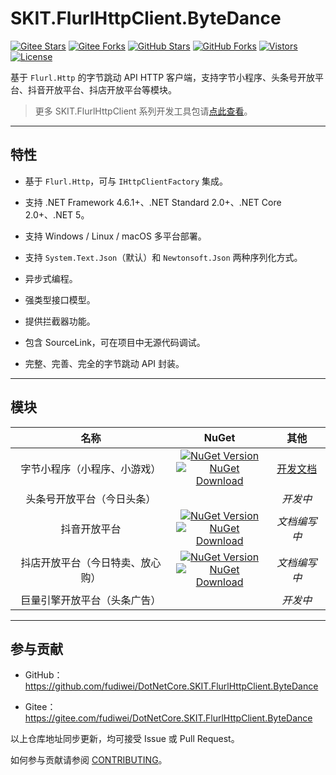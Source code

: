 ﻿# SKIT.FlurlHttpClient.ByteDance

[![Gitee Stars](https://gitee.com/fudiwei/DotNetCore.SKIT.FlurlHttpClient.ByteDance/badge/star.svg)](https://gitee.com/fudiwei/DotNetCore.SKIT.FlurlHttpClient.ByteDance)
[![Gitee Forks](https://gitee.com/fudiwei/DotNetCore.SKIT.FlurlHttpClient.ByteDance/badge/fork.svg)](https://gitee.com/fudiwei/DotNetCore.SKIT.FlurlHttpClient.ByteDance)
[![GitHub Stars](https://img.shields.io/github/stars/fudiwei/DotNetCore.SKIT.FlurlHttpClient.ByteDance?logo=github)](https://github.com/fudiwei/DotNetCore.SKIT.FlurlHttpClient.ByteDance)
[![GitHub Forks](https://img.shields.io/github/forks/fudiwei/DotNetCore.SKIT.FlurlHttpClient.ByteDance?logo=github)](https://github.com/fudiwei/DotNetCore.SKIT.FlurlHttpClient.ByteDance)
[![Vistors](https://visitor-badge.laobi.icu/badge?page_id=fudiwei.DotNetCore.SKIT.FlurlHttpClient.ByteDance)](https://github.com/fudiwei/DotNetCore.SKIT.FlurlHttpClient.ByteDance)
[![License](https://img.shields.io/github/license/fudiwei/DotNetCore.SKIT.FlurlHttpClient.ByteDance)](https://mit-license.org/)

基于 `Flurl.Http` 的字节跳动 API HTTP 客户端，支持字节小程序、头条号开放平台、抖音开放平台、抖店开放平台等模块。

> 更多 SKIT.FlurlHttpClient 系列开发工具包请[点此查看](https://github.com/fudiwei/DotNetCore.SKIT.FlurlHttpClient)。

---

## 特性

-   基于 `Flurl.Http`，可与 `IHttpClientFactory` 集成。

-   支持 .NET Framework 4.6.1+、.NET Standard 2.0+、.NET Core 2.0+、.NET 5。

-   支持 Windows / Linux / macOS 多平台部署。

-   支持 `System.Text.Json`（默认）和 `Newtonsoft.Json` 两种序列化方式。

-   异步式编程。

-   强类型接口模型。

-   提供拦截器功能。

-   包含 SourceLink，可在项目中无源代码调试。

-   完整、完善、完全的字节跳动 API 封装。

---

## 模块

|               名称               |                                                                                                                                                                                          NuGet                                                                                                                                                                                           |     其他     |
| :------------------------------: | :--------------------------------------------------------------------------------------------------------------------------------------------------------------------------------------------------------------------------------------------------------------------------------------------------------------------------------------------------------------------------------------: | :----------: |
|   字节小程序（小程序、小游戏）   |     [![NuGet Version](https://img.shields.io/nuget/v/SKIT.FlurlHttpClient.ByteDance.MicroApp.svg?sanitize=true)](https://www.nuget.org/packages/SKIT.FlurlHttpClient.ByteDance.MicroApp) <br> [![NuGet Download](https://img.shields.io/nuget/dt/SKIT.FlurlHttpClient.ByteDance.MicroApp.svg?sanitize=true)](https://www.nuget.org/packages/SKIT.FlurlHttpClient.ByteDance.MicroApp)     | [开发文档](./docs/MicroApp/README.md) |
|    头条号开放平台（今日头条）    |                                                                                                                                                                                                                                                                                                                                                                                          |   _开发中_   |
|           抖音开放平台           |         [![NuGet Version](https://img.shields.io/nuget/v/SKIT.FlurlHttpClient.ByteDance.TikTok.svg?sanitize=true)](https://www.nuget.org/packages/SKIT.FlurlHttpClient.ByteDance.TikTok) <br> [![NuGet Download](https://img.shields.io/nuget/dt/SKIT.FlurlHttpClient.ByteDance.TikTok.svg?sanitize=true)](https://www.nuget.org/packages/SKIT.FlurlHttpClient.ByteDance.TikTok)         | _文档编写中_ |
| 抖店开放平台（今日特卖、放心购） | [![NuGet Version](https://img.shields.io/nuget/v/SKIT.FlurlHttpClient.ByteDance.TikTokShop.svg?sanitize=true)](https://www.nuget.org/packages/SKIT.FlurlHttpClient.ByteDance.TikTokShop) <br> [![NuGet Download](https://img.shields.io/nuget/dt/SKIT.FlurlHttpClient.ByteDance.TikTokShop.svg?sanitize=true)](https://www.nuget.org/packages/SKIT.FlurlHttpClient.ByteDance.TikTokShop) | _文档编写中_ |
|   巨量引擎开放平台（头条广告）   |                                                                                                                                                                                                                                                                                                                                                                                          |   _开发中_   |


---

## 参与贡献

-   GitHub：https://github.com/fudiwei/DotNetCore.SKIT.FlurlHttpClient.ByteDance

-   Gitee：https://gitee.com/fudiwei/DotNetCore.SKIT.FlurlHttpClient.ByteDance

以上仓库地址同步更新，均可接受 Issue 或 Pull Request。

如何参与贡献请参阅 [CONTRIBUTING](./CONTRIBUTING.md)。
